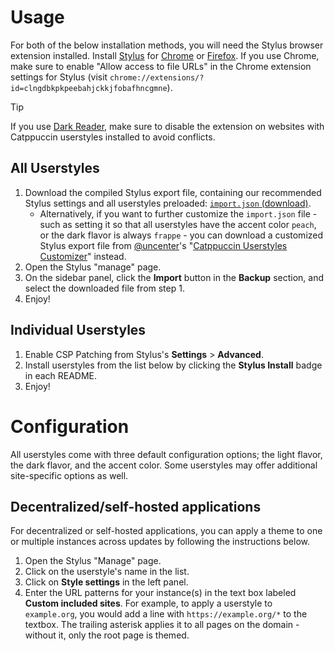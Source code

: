 # Usage

For both of the below installation methods, you will need the Stylus browser extension installed. Install [Stylus](https://github.com/openstyles/stylus) for [Chrome](https://chromewebstore.google.com/detail/stylus/clngdbkpkpeebahjckkjfobafhncgmne) or [Firefox](https://addons.mozilla.org/en-GB/firefox/addon/styl-us/). If you use Chrome, make sure to enable "Allow access to file URLs" in the Chrome extension settings for Stylus (visit `chrome://extensions/?id=clngdbkpkpeebahjckkjfobafhncgmne`).

> [!TIP]
> If you use [Dark Reader](https://darkreader.org/), make sure to disable the extension on websites with Catppuccin userstyles installed to avoid conflicts.

## All Userstyles

1. Download the compiled Stylus export file, containing our recommended Stylus settings and all userstyles preloaded: [`import.json` (download)](https://github.com/catppuccin/userstyles/releases/download/all-userstyles-export/import.json).
   - Alternatively, if you want to further customize the `import.json` file - such as setting it so that all userstyles have the accent color `peach`, or the dark flavor is always `frappe` - you can download a customized Stylus export file from [@uncenter](https://github.com/uncenter)'s "[Catppuccin Userstyles Customizer](https://catppuccin-userstyles-customizer.uncenter.dev/)" instead.
2. Open the Stylus "manage" page.
3. On the sidebar panel, click the **Import** button in the **Backup** section, and select the downloaded file from step 1.
4. Enjoy!

## Individual Userstyles

1. Enable CSP Patching from Stylus's **Settings** > **Advanced**.
2. Install userstyles from the list below by clicking the **Stylus Install** badge in each README.
3. Enjoy!

# Configuration

All userstyles come with three default configuration options; the light flavor, the dark flavor, and the accent color. Some userstyles may offer additional site-specific options as well.

## Decentralized/self-hosted applications

For decentralized or self-hosted applications, you can apply a theme to one or multiple instances across updates by following the instructions below.

1. Open the Stylus "Manage" page.
2. Click on the userstyle's name in the list.
3. Click on **Style settings** in the left panel.
4. Enter the URL patterns for your instance(s) in the text box labeled **Custom included sites**. For example, to apply a userstyle to `example.org`, you would add a line with `https://example.org/*` to the textbox. The trailing asterisk applies it to all pages on the domain - without it, only the root page is themed.
